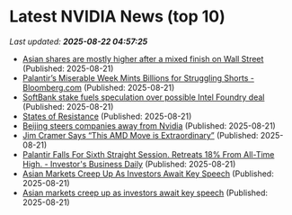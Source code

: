 # Latest NVIDIA News (top 10)
_Last updated: **2025-08-22 04:57:25**_

- [Asian shares are mostly higher after a mixed finish on Wall Street](https://finance.yahoo.com/news/asian-shares-mostly-higher-mixed-045707518.html) (Published: 2025-08-21)
- [Palantir’s Miserable Week Mints Billions for Struggling Shorts - Bloomberg.com](https://slashdot.org/firehose.pl?op=view&amp;id=178801240) (Published: 2025-08-21)
- [SoftBank stake fuels speculation over possible Intel Foundry deal](https://www.notebookcheck.net/SoftBank-stake-fuels-speculation-over-possible-Intel-Foundry-deal.1091992.0.html) (Published: 2025-08-21)
- [States of Resistance](https://crookedtimber.org/2025/08/21/states-of-resistance/) (Published: 2025-08-21)
- [Beijing steers companies away from Nvidia](https://biztoc.com/x/977e4fc875031e42) (Published: 2025-08-21)
- [Jim Cramer Says “This AMD Move is Extraordinary”](https://finance.yahoo.com/news/jim-cramer-says-amd-move-033706943.html) (Published: 2025-08-21)
- [Palantir Falls For Sixth Straight Session. Retreats 18% From All-Time High. - Investor's Business Daily](https://slashdot.org/firehose.pl?op=view&amp;id=178799522) (Published: 2025-08-21)
- [Asian Markets Creep Up As Investors Await Key Speech](https://www.ibtimes.com/asian-markets-creep-investors-await-key-speech-3781343) (Published: 2025-08-21)
- [Asian markets creep up as investors await key speech](https://www.digitaljournal.com/world/asian-markets-creep-up-as-investors-await-key-speech/article) (Published: 2025-08-21)
